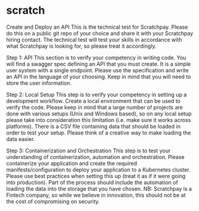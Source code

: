 # scratch
Create and Deploy an API
This is the technical test for Scratchpay. Please do this on a public git repo of your choice and share it with your Scratchpay hiring contact.
The technical test will test your skills in accordance with what Scratchpay is looking for, so please treat it accordingly.

Step 1: API
This section is to verify your competency in writing code.
You will find a swagger spec defining an API that you must create. It is a simple user system with a single endpoint. Please use the specification and write an API in the language of your choosing. Keep in mind that you will need to store the user information.

Step 2: Local Setup
This step is to verify your competency in setting up a development workflow.
Create a local environment that can be used to verify the code. Please keep in mind that a large number of projects are done with various setups (Unix and Windows based), so on any local setup please take into consideration this limitation (i.e. make sure it works across platforms). There is a CSV file containing data that should be loaded in order to test your setup. Please think of a creative way to make loading the data easier.

Step 3: Containerization and Orchestration
This step is to test your understanding of containerization, automation and orchestration.
Please containerize your application and create the required manifests/configuration to deploy your application to a Kubernetes cluster. Please use best practices when setting this up (treat it as if it were going into production). Part of the process should include the automation of loading the data into the storage that you have chosen.
NB: Scratchpay is a Fintech company, so while we believe in innovation, this should not be at the cost of compromising on security.